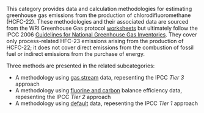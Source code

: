 This category provides data and calculation methodologies for estimating
greenhouse gas emissions from the production of chlorodifluoromethane
(HCFC-22). These methodologies and their associated data are sourced
from the WRI Greenhouse Gas protocol
[worksheets](http://www.ghgprotocol.org/calculation-tools/all-tools) but
ultimately follow the IPCC 2006 [Guidelines for National Greenhouse Gas
Inventories](http://www.ipcc-nggip.iges.or.jp/public/2006gl/index.html).
They cover only process-related HFC-23 emissions arising from the
production of HCFC-22; it does not cover direct emissions from the
combustion of fossil fuel or indirect emissions from the purchase of
energy.

Three methods are presented in the related subcategories:

  - A methodology using [gas stream](HCFC22_gas_stream) data,
    repesenting the IPCC *Tier 3* approach
  - A methodology using [fluorine and
    carbon](HCFC22_fluorine_and_carbon) balance efficiency data,
    repesenting the IPCC *Tier 2* approach
  - A methodology using [default](HCFC22_production_data_only) data,
    repesenting the IPCC *Tier 1* approach
